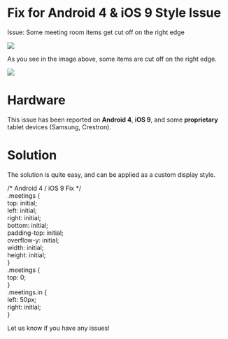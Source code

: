 # Fix for Android 4 & iOS 9 Style Issue

Issue: Some meeting room items get cut off on the right edge

[![](https://downloads.intercomcdn.com/i/o/64199867/061d70c218452ef9b363bd35/android-4-issue.jpg)](https://downloads.intercomcdn.com/i/o/64199867/061d70c218452ef9b363bd35/android-4-issue.jpg)

As you see in the image above, some items are cut off on the right edge.

[![](https://downloads.intercomcdn.com/i/o/64200068/67dbbb6f0dbd2e8acd2fc8d2/fix.jpg)](https://downloads.intercomcdn.com/i/o/64200068/67dbbb6f0dbd2e8acd2fc8d2/fix.jpg)

# Hardware

This issue has been reported on  **Android 4**,  **iOS 9**, and some  **proprietary**  tablet devices (Samsung, Crestron).  

# Solution

The solution is quite easy, and can be applied as a custom display style.

/* Android 4 / iOS 9 Fix */  
.meetings {  
  top: initial;  
  left: initial;  
  right: initial;  
  bottom: initial;  
  padding-top: initial;  
  overflow-y: initial;  
  width: initial;  
  height: initial;  
}  
.meetings {  
  top: 0;  
}  
.meetings.in {  
  left: 50px;  
  right: initial;  
}

  
Let us know if you have any issues!
<!--stackedit_data:
eyJoaXN0b3J5IjpbNzU4MDIwMTRdfQ==
-->